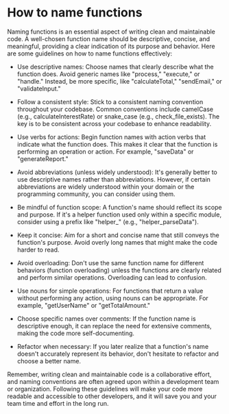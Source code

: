 # How to name functions

Naming functions is an essential aspect of writing clean and maintainable code. A well-chosen function name should be descriptive, concise, and meaningful, providing a clear indication of its purpose and behavior. Here are some guidelines on how to name functions effectively:

* Use descriptive names: Choose names that clearly describe what the function does. Avoid generic names like "process," "execute," or "handle." Instead, be more specific, like "calculateTotal," "sendEmail," or "validateInput."

* Follow a consistent style: Stick to a consistent naming convention throughout your codebase. Common conventions include camelCase (e.g., calculateInterestRate) or snake_case (e.g., check_file_exists). The key is to be consistent across your codebase to enhance readability.

* Use verbs for actions: Begin function names with action verbs that indicate what the function does. This makes it clear that the function is performing an operation or action. For example, "saveData" or "generateReport."

* Avoid abbreviations (unless widely understood): It's generally better to use descriptive names rather than abbreviations. However, if certain abbreviations are widely understood within your domain or the programming community, you can consider using them.

* Be mindful of function scope: A function's name should reflect its scope and purpose. If it's a helper function used only within a specific module, consider using a prefix like "helper_" (e.g., "helper_parseData").

* Keep it concise: Aim for a short and concise name that still conveys the function's purpose. Avoid overly long names that might make the code harder to read.

* Avoid overloading: Don't use the same function name for different behaviors (function overloading) unless the functions are clearly related and perform similar operations. Overloading can lead to confusion.

* Use nouns for simple operations: For functions that return a value without performing any action, using nouns can be appropriate. For example, "getUserName" or "getTotalAmount."

* Choose specific names over comments: If the function name is descriptive enough, it can replace the need for extensive comments, making the code more self-documenting.

* Refactor when necessary: If you later realize that a function's name doesn't accurately represent its behavior, don't hesitate to refactor and choose a better name.

Remember, writing clean and maintainable code is a collaborative effort, and naming conventions are often agreed upon within a development team or organization. Following these guidelines will make your code more readable and accessible to other developers, and it will save you and your team time and effort in the long run.